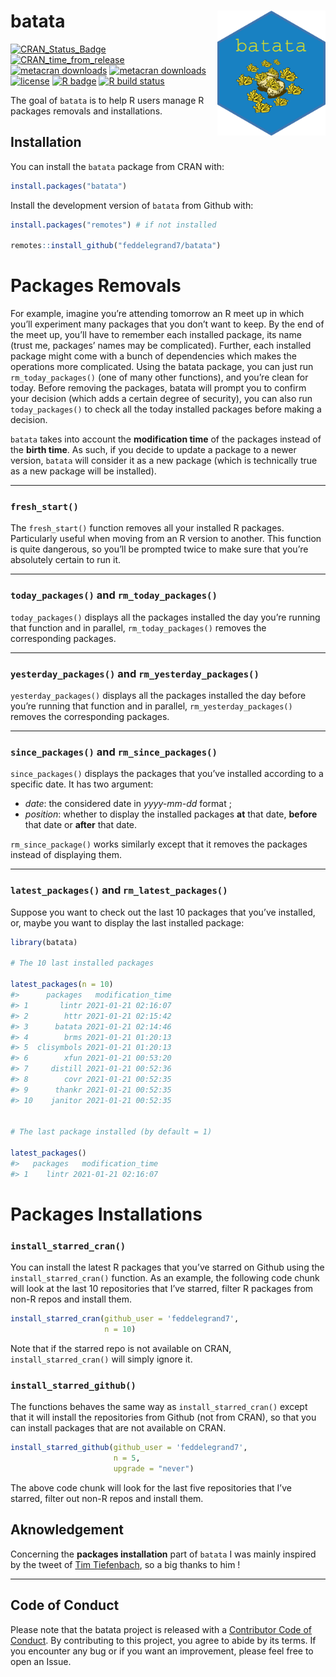 
<!-- README.md is generated from README.Rmd. Please edit that file -->

# batata <a><img src='man/figures/hex.png' align="right" height="200" /></a>

<!-- badges: start -->

[![CRAN\_Status\_Badge](https://www.r-pkg.org/badges/version/batata)](https://cran.r-project.org/package=batata)
[![CRAN\_time\_from\_release](https://www.r-pkg.org/badges/ago/batata)](https://cran.r-project.org/package=batata)
[![metacran
downloads](https://cranlogs.r-pkg.org/badges/batata)](https://cran.r-project.org/package=batata)
[![metacran
downloads](https://cranlogs.r-pkg.org/badges/grand-total/batata)](https://cran.r-project.org/package=batata)
[![license](https://img.shields.io/github/license/mashape/apistatus.svg)](https://choosealicense.com/licenses/mit/)
[![R
badge](https://img.shields.io/badge/Build%20with-♥%20and%20R-blue)](https://github.com/feddelegrand7/batata)
[![R build
status](https://github.com/feddelegrand7/batata/workflows/R-CMD-check/badge.svg)](https://github.com/feddelegrand7/batata/actions)
<!-- badges: end -->

The goal of `batata` is to help R users manage R packages removals and
installations.

## Installation

You can install the `batata` package from CRAN with:

``` r
install.packages("batata")
```

Install the development version of `batata` from Github with:

``` r
install.packages("remotes") # if not installed

remotes::install_github("feddelegrand7/batata")
```

# Packages Removals

For example, imagine you’re attending tomorrow an R meet up in which
you’ll experiment many packages that you don’t want to keep. By the end
of the meet up, you’ll have to remember each installed package, its name
(trust me, packages’ names may be complicated). Further, each installed
package might come with a bunch of dependencies which makes the
operations more complicated. Using the batata package, you can just run
`rm_today_packages()` (one of many other functions), and you’re clean
for today. Before removing the packages, batata will prompt you to
confirm your decision (which adds a certain degree of security), you can
also run `today_packages()` to check all the today installed packages
before making a decision.

`batata` takes into account the **modification time** of the packages
instead of the **birth time**. As such, if you decide to update a
package to a newer version, `batata` will consider it as a new package
(which is technically true as a new package will be installed).

------------------------------------------------------------------------

### `fresh_start()`

The `fresh_start()` function removes all your installed R packages.
Particularly useful when moving from an R version to another. This
function is quite dangerous, so you’ll be prompted twice to make sure
that you’re absolutely certain to run it.

------------------------------------------------------------------------

### `today_packages()` and `rm_today_packages()`

`today_packages()` displays all the packages installed the day you’re
running that function and in parallel, `rm_today_packages()` removes the
corresponding packages.

------------------------------------------------------------------------

### `yesterday_packages()` and `rm_yesterday_packages()`

`yesterday_packages()` displays all the packages installed the day
before you’re running that function and in parallel,
`rm_yesterday_packages()` removes the corresponding packages.

------------------------------------------------------------------------

### `since_packages()` and `rm_since_packages()`

`since_packages()` displays the packages that you’ve installed according
to a specific date. It has two argument:

-   *date*: the considered date in *yyyy-mm-dd* format ;
-   *position*: whether to display the installed packages **at** that
    date, **before** that date or **after** that date.

`rm_since_package()` works similarly except that it removes the packages
instead of displaying them.

------------------------------------------------------------------------

### `latest_packages()` and `rm_latest_packages()`

Suppose you want to check out the last 10 packages that you’ve
installed, or, maybe you want to display the last installed package:

``` r
library(batata)

# The 10 last installed packages

latest_packages(n = 10)
#>      packages   modification_time
#> 1       lintr 2021-01-21 02:16:07
#> 2        httr 2021-01-21 02:15:42
#> 3      batata 2021-01-21 02:14:46
#> 4        brms 2021-01-21 01:20:13
#> 5  clisymbols 2021-01-21 01:20:13
#> 6        xfun 2021-01-21 00:53:20
#> 7     distill 2021-01-21 00:52:36
#> 8        covr 2021-01-21 00:52:35
#> 9      thankr 2021-01-21 00:52:35
#> 10    janitor 2021-01-21 00:52:35


# The last package installed (by default = 1)

latest_packages()
#>   packages   modification_time
#> 1    lintr 2021-01-21 02:16:07
```

# Packages Installations

### `install_starred_cran()`

You can install the latest R packages that you’ve starred on Github
using the `install_starred_cran()` function. As an example, the
following code chunk will look at the last 10 repositories that I’ve
starred, filter R packages from non-R repos and install them.

``` r
install_starred_cran(github_user = 'feddelegrand7', 
                     n = 10)
```

Note that if the starred repo is not available on CRAN,
`install_starred_cran()` will simply ignore it.

### `install_starred_github()`

The functions behaves the same way as `install_starred_cran()` except
that it will install the repositories from Github (not from CRAN), so
that you can install packages that are not available on CRAN.

``` r
install_starred_github(github_user = 'feddelegrand7', 
                       n = 5, 
                       upgrade = "never")
```

The above code chunk will look for the last five repositories that I’ve
starred, filter out non-R repos and install them.

## Aknowledgement

Concerning the **packages installation** part of `batata` I was mainly
inspired by the tweet of [Tim
Tiefenbach](https://twitter.com/TimTeaFan/status/1352007510425817089),
so a big thanks to him !

------------------------------------------------------------------------

## Code of Conduct

Please note that the batata project is released with a [Contributor Code
of
Conduct](https://contributor-covenant.org/version/2/0/CODE_OF_CONDUCT.html).
By contributing to this project, you agree to abide by its terms. If you
encounter any bug or if you want an improvement, please feel free to
open an Issue.
